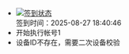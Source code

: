 - [![签到状态](https://github.com/p7wm/Cloud189-Actions/actions/workflows/main.yml/badge.svg?branch=main)](https://github.com/p7wm/Cloud189-Actions/actions/workflows/main.yml) <br> 签到时间：2025-08-27 18:40:46
- 开始执行帐号1
- 设备ID不存在，需要二次设备校验

